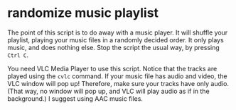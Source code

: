 # randomize music playlist
The point of this script is to do away with a music player. It will shuffle your playlist, playing your music files in a randomly decided order. It only plays music, and does nothing else. Stop the script the usual way, by pressing `Ctrl C`.

You need VLC Media Player to use this script. Notice that the tracks are played using the `cvlc` command. If your music file has audio and video, the VLC window will pop up! Therefore, make sure your tracks have only audio. (That way, no window will pop up, and VLC will play audio as if in the background.) I suggest using AAC music files.
